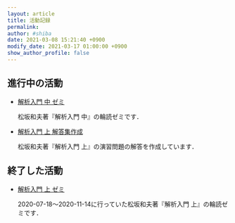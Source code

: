 ```yaml
---
layout: article
title: 活動記録
permalink:
author: #shiba
date: 2021-03-08 15:21:40 +0900
modify_date: 2021-03-17 01:00:00 +0900
show_author_profile: false
---
```


## 進行中の活動

- [解析入門 中 ゼミ](/posts/Analysis_II/seminar-01)

    松坂和夫著『解析入門 中』の輪読ゼミです．

- [解析入門 上 解答集作成](/posts/Analysis_I_Solution/meeting-01)

    松坂和夫著『解析入門 上』の演習問題の解答を作成しています．

## 終了した活動

- [解析入門 上 ゼミ](/posts/Analysis_I/meeting-01)

    2020-07-18～2020-11-14に行っていた松坂和夫著『解析入門 上』の輪読ゼミです．